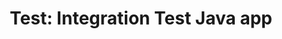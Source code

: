 ---
layout: post
title: "Test: Integration Test Java app"
categories: test
image: "https://rf3nt2hsbjj3mg90j4dgw7x6-wpengine.netdna-ssl.com/aus/wp-content/uploads/sites/36/2014/09/Integration-Landing-page-banner.jpg"
tags: [backend, java, test, unit, integrate]
---